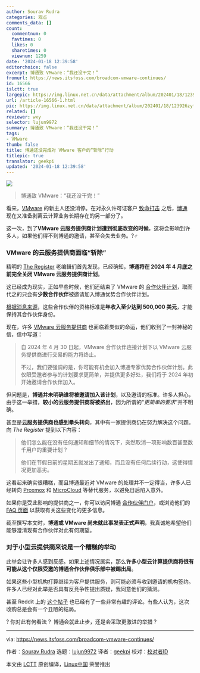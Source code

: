 ```yaml
---
author: Sourav Rudra
categories: 观点
comments_data: []
count:
  commentnum: 0
  favtimes: 0
  likes: 0
  sharetimes: 0
  viewnum: 1259
date: '2024-01-18 12:39:58'
editorchoice: false
excerpt: 博通致 VMware：“我还没干完！”
fromurl: https://news.itsfoss.com/broadcom-vmware-continues/
id: 16566
islctt: true
largepic: https://img.linux.net.cn/data/attachment/album/202401/18/123926zyfvpqyo2pfftq2f.jpg
url: /article-16566-1.html
pic: https://img.linux.net.cn/data/attachment/album/202401/18/123926zyfvpqyo2pfftq2f.jpg.thumb.jpg
related: []
reviewer: wxy
selector: lujun9972
summary: 博通致 VMware：“我还没干完！”
tags:
- VMware
thumb: false
title: 博通还没完成对 VMware 客户的“斩除”行动
titlepic: true
translator: geekpi
updated: '2024-01-18 12:39:58'
---
```


![](/data/attachment/album/202401/18/123926zyfvpqyo2pfftq2f.jpg)



> 
> 博通致 VMware：“我还没干完！”
> 
> 
> 


看来，[VMware](https://www.vmware.com/) 的新主人还没消停。在对永久许可证客户 [致命打击](https://news.itsfoss.com/vmware-broadcom-subscription/) 之后，[博通](https://www.broadcom.com/) 现在又准备剥离云计算业务长期存在的另一部分了。


这一次，到了**VMware 云服务提供商计划遭到彻底改变的时候**，这将会影响到许多人，如果他们得不到博通的邀请，甚至会失去业务。?‍♂️


### VMware 的云服务提供商面临“斩除”


精明的 [The Register](https://www.theregister.com/2024/01/10/broadcom_ends_vmware_partner_program/) 老编辑们首先发现，已经确知，**博通将在 2024 年 4 月底之前完全关闭 VMware 云服务提供商计划**。


这已经成为现实，正如早些时候，他们还结束了 VMware 的 [合作伙伴计划](https://www.vmware.com/partners.html)，取而代之的只会有**少数合作伙伴**被邀请加入博通优势合作伙伴计划。


[根据消息来源](https://www.crn.com/news/virtualization/broadcom-hands-vmware-partners-termination-notice)，这些合作伙伴的资格标准是**年收入至少达到 500,000 美元**，才能保持其合作伙伴身份。


现在，许多 [VMware 云服务提供商](https://cloud.vmware.com/providers) 也面临着类似的命运，他们收到了一封神秘的信，信中写道：



> 
> 自 2024 年 4 月 30 日起，VMware 合作伙伴连接计划下以 VMware 云服务提供商进行交易的能力将终止。
> 
> 
> 不过，我们要强调的是，你可能有机会加入博通专家优势合作伙伴计划。此仅限受邀者参与的计划要求更简单，并提供更多好处，我们将于 2024 年初开始邀请合作伙伴加入。
> 
> 
> 


但问题是，**博通并未明确谁将被邀请加入该计划**，以及邀请的标准。许多人担心，由于这一举措，**较小的云服务提供商将被挤出**，因为所谓的“*更简单的要求*”并不明确。


甚至是**云服务提供商也感到晕头转向**，其中有一家提供商仍在努力解决这个问题。向 *The Register* 提到以下内容：



> 
> 他们怎么能在没有任何通知和细节的情况下，突然取消一项影响数百甚至数千用户的重要计划？
> 
> 
> 他们在节假日前的星期五就发出了通知，而且没有任何后续行动，这使得情况更加恶劣。
> 
> 
> 


这看起来确实很糟糕，而且博通最近对 VMware 的处理并不一定得当，许多人已经转向 [Proxmox](https://www.proxmox.com/en/) 和 [MicroCloud](https://canonical.com/microcloud) 等替代服务，以避免日后陷入意外。


如果你是受此影响的提供商之一，你可以访问博通 [合作伙伴门户](https://partnerportal.broadcom.com/)，或浏览他们的 [FAQ 页面](https://www.broadcom.com/how-to-buy/software-partners/partnering-with-broadcom) 以获取有关这些变化的更多信息。


截至撰写本文时，**博通或 VMware 尚未就此事发表正式声明**，我真诚地希望他们能够澄清现有合作伙伴对此有何期望。


### 对于小型云提供商来说是一个糟糕的举动


此举会让许多人感到反感。如果上述情况属实，那么**许多小型云计算提供商将很有可能从这个仅限受邀的博通合作伙伴俱乐部中被踢出局**。


如果这些小型机构打算继续为客户提供服务，则可能必须与收到邀请的机构签约。许多人已经对此举是否具有反竞争性提出质疑，我同意他们的猜测。


甚至 Reddit 上的 [这个帖子](https://www.reddit.com/r/vmware/comments/193jngf/broadcom_ditches_most_of_vmwares_cloud_service/) 也已经有了一些非常有趣的评论。有些人认为，这次收购总是会有一个丑陋的结局。


? 你对此有何看法？ 博通会就此止步，还是会采取更激进的举措？




---


via: <https://news.itsfoss.com/broadcom-vmware-continues/>


作者：[Sourav Rudra](https://news.itsfoss.com/author/sourav/) 选题：[lujun9972](https://github.com/lujun9972) 译者：[geekpi](https://github.com/geekpi) 校对：[校对者ID](https://github.com/%E6%A0%A1%E5%AF%B9%E8%80%85ID)


本文由 [LCTT](https://github.com/LCTT/TranslateProject) 原创编译，[Linux中国](https://linux.cn/) 荣誉推出
